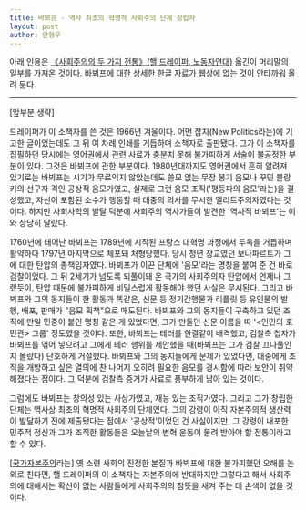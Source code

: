 ```yaml
---
title: 바뵈프 - 역사 최초의 혁명적 사회주의 단체 창립자 
layout: post
author: 안형우
---
```


아래 인용은 [《사회주의의 두 가지 전통》(핼 드레이퍼, 노동자연대)][책주소] 옮긴이 머리말의 일부를 가져온 것이다. 바뵈프에 대한 상세한 한글 자료가 웹상에 없는 것이 안타까워 올려 둔다.

[책주소]: https://workerssolidarity.org/?book=사회주의의-두-가지-전통

---

[앞부분 생략]

드레이퍼가 이 소책자를 쓴 것은 1966년 겨울이다. 어떤 잡지(New Politics라는)에 기고한 글이었는데도 그 뒤 여 차례 인쇄를 거듭하며 소책자로 출판됐다. 그가 이 소책자를 집필하던 당시에는 영어권에서 관련 사료가 충분치 못해 불가피하게 서술이 불공정한 부분이 있다. 그것은 바뵈프에 관한 부분이다. 1980년대까지도 영어권에서 흔히 알려져 있기로는 바뵈프는 시기가 무르익지 않았는데도 쓸모 없는 무장 봉기 음모나 꾸민 블랑키의 선구자 격인 공상적 음모가였고, 실제로 그런 음모 조직('평등파의 음모'라는)을 결성했고, 자신이 포함된 소수가 행동할 때 대중의 의사를 무시한 엘리트주의자였다는 것이다. 하지만 사회사학의 발달 덕분에 사회주의 역사가들이 발견한 '역사적 바뵈프'는 이와 상당히 달랐다.

1760년에 태어난 바뵈프는 1789년에 시작된 프랑스 대혁명 과정에서 투옥을 거듭하며 활약하다 1797년 마지막으로 체포돼 처형당했다. 당시 청년 장교였던 보나파르트가 그에 대한 탄압의 총책임자였다. 바뵈프가 이끈 단체에 '음모'라는 명칭을 붙여 준 건 바로 검찰이었다. 그 뒤 2세기가 넘도록 되풀이돼 온 국가의 사회주의자 탄압에서 언제나 그랬듯이, 탄압 때문에 불가피하게 비밀스럽게 활동해야 했던 사실은 무시된다. 그리고 바뵈프와 그의 동지들이 한 활동과 똑같은, 신문 등 정기간행물과 리플릿 등 유인물의 발행, 배포, 판매가 "음모 획책"으로 매도된다. 바뵈프와 그의 동지들이 구축하고 있던 조직에 만일 민중이 붙인 명칭 같은 게 있었다면, 그가 만들던 신문 이름을 따 '&lt;인민의 호민관> 그룹' 정도였을 것이다. 또한, 바뵈프는 테러를 한결같이 배격했고, 검찰측 첩자가 바뵈프를 엮어 넣으려고 그에게 테러 행위를 제안했을 때(바뵈프는 그가 검찰 끄나풀인지 몰랐다) 단호하게 거절했다. 바뵈프와 그의 동지들에게 문제가 있었다면, 대중에게 조직을 개방하고 싶은 열의에 찬 나머지 오히려 필요한 음모를 경시함에 따라 보안이 취약해졌다는 점이다. 그 덕분에 검찰측 증거가 사료로 풍부하게 남아 있는 것이다. 

그럼에도 바뵈프는 창의성 있는 사상가였고, 재능 있는 조직가였다. 그리고 그가 창립한 단체는 역사상 최초의 혁명적 사회주의 단체였다. 그의 강령이 아직 자본주의적 생산력이 발달하기 전에 제출됐다는 점에서 '공상적'이었던 건 사실이지만, 그 강령이 내포한 민주적 정신과 그가 조직한 활동들은 오늘날의 변혁 운동이 물려 받아야 할 전통이라고 할 수 있다.

[[국가자본주의](http://wspaper.org/cse?keyword=국가자본주의)라는] 옛 소련 사회의 진정한 본질과 바뵈프에 대한 불가피했던 오해를 논외로 친다면, 핼 드레이퍼의 이 소책자는 자본주의에 반대하지만 그렇다고 해서 사회주의에 대해서는 확신이 없는 사람들에게 사회주의의 참뜻을 새겨 주는 데 손색이 없을 것이다. 